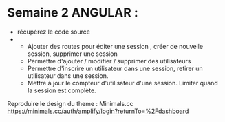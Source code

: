 # Semaine 2 ANGULAR : 

* récupérez le code source
* * Ajouter des routes pour éditer une session , créer de nouvelle session, supprimer une session
  * Permettre d'ajouter / modifier / supprimer des utilisateurs
  * Permettre d'inscrire un utilisateur dans une session, retirer un utilisateur dans une session.
  * Mettre à jour le compteur d'utilisateur d'une session. Limiter quand la session est complète.


Reproduire le design du theme : Minimals.cc
https://minimals.cc/auth/amplify/login?returnTo=%2Fdashboard

